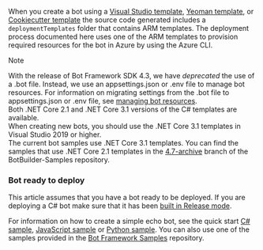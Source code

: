When you create a bot using a [Visual Studio template](https://docs.microsoft.com/azure/bot-service/dotnet/bot-builder-dotnet-sdk-quickstart?view=azure-bot-service-4.0), [Yeoman template](https://docs.microsoft.com/azure/bot-service/javascript/bot-builder-javascript-quickstart?view=azure-bot-service-4.0), or [Cookiecutter template](https://docs.microsoft.com/azure/bot-service/python/bot-builder-python-quickstart?view=azure-bot-service-4.0) the source code generated includes a `deploymentTemplates` folder that contains ARM templates. The deployment process documented here uses one of the ARM templates to provision required resources for the bot in Azure by using the Azure CLI.

> [!NOTE]
> With the release of Bot Framework SDK 4.3, we have _deprecated_ the use of a .bot file. Instead, we use an appsettings.json or .env file to manage bot resources. For information on migrating settings from the .bot file to appsettings.json or .env file, see [managing bot resources](https://docs.microsoft.com/azure/bot-service/bot-file-basics?view=azure-bot-service-4.0).\
> Both .NET Core 2.1 and .NET Core 3.1 versions of the C# templates are available.\
> When creating new bots, you should use the .NET Core 3.1 templates in Visual Studio 2019 or higher.\
> The current bot samples use .NET Core 3.1 templates. You can find the samples that use .NET Core 2.1 templates in the [4.7-archive](https://github.com/microsoft/BotBuilder-Samples/tree/4.7-archive/samples/csharp_dotnetcore) branch of the BotBuilder-Samples repository.

### Bot ready to deploy

This article assumes that you have a bot ready to be deployed. If you are deploying a C# bot make sure that it has been [built in Release mode](https://aka.ms/visualstudio-set-debug-release-configurations).

For information on how to create a simple echo bot, see the quick start [C# sample](~/dotnet/bot-builder-dotnet-sdk-quickstart.md), [JavaScript sample](~/javascript/bot-builder-javascript-quickstart.md) or [Python sample](~/python/bot-builder-python-quickstart.md). You can also use one of the samples provided in the [Bot Framework Samples](https://github.com/Microsoft/BotBuilder-Samples/blob/master/README.md) repository.
